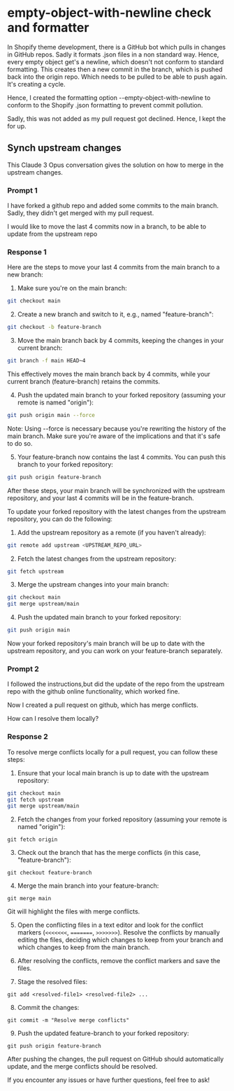 # empty-object-with-newline check and formatter

In Shopify theme development, there is a GitHub bot which pulls in changes in GitHub repos.
Sadly it formats .json files in a non standard way. Hence, every empty object get's a newline, which doesn't not conform to standard formatting.
This creates then a new commit in the branch, which is pushed back into the origin repo. Which needs to be pulled to be able to push again. It's creating a cycle.

Hence, I created the formatting option --empty-object-with-newline to conform to the Shopify .json formatting to prevent commit pollution.

Sadly, this was not added as my pull request got declined. Hence, I kept the for up.

## Synch upstream changes

This Claude 3 Opus conversation gives the solution on how to merge in the upstream changes.

### Prompt 1

I have forked a github repo and added some commits to the main branch. Sadly, they didn't get merged with my pull request.

I would like to move the last 4 commits now in a branch, to be able to update from the upstream repo

### Response 1

Here are the steps to move your last 4 commits from the main branch to a new branch:

1. Make sure you're on the main branch:

```bash
git checkout main
```

2. Create a new branch and switch to it, e.g., named "feature-branch":

```bash
git checkout -b feature-branch
```

3. Move the main branch back by 4 commits, keeping the changes in your current branch:

```bash
git branch -f main HEAD~4
```

This effectively moves the main branch back by 4 commits, while your current branch (feature-branch) retains the commits.

4. Push the updated main branch to your forked repository (assuming your remote is named "origin"):

```bash
git push origin main --force
```

Note: Using --force is necessary because you're rewriting the history of the main branch. Make sure you're aware of the implications and that it's safe to do so.

5. Your feature-branch now contains the last 4 commits. You can push this branch to your forked repository:

```bash
git push origin feature-branch
```

After these steps, your main branch will be synchronized with the upstream repository, and your last 4 commits will be in the feature-branch.

To update your forked repository with the latest changes from the upstream repository, you can do the following:

1. Add the upstream repository as a remote (if you haven't already):

```bash
git remote add upstream <UPSTREAM_REPO_URL>
```

2. Fetch the latest changes from the upstream repository:

```bash
git fetch upstream
```

3. Merge the upstream changes into your main branch:

```bash
git checkout main
git merge upstream/main
```

4. Push the updated main branch to your forked repository:

```bash
git push origin main
```

Now your forked repository's main branch will be up to date with the upstream repository, and you can work on your feature-branch separately.

### Prompt 2

I followed the instructions,but did the update of the repo from the upstream repo with the github online functionality, which worked fine.

Now I created a pull request on github, which has merge conflicts.

How can I resolve them locally?

### Response 2

To resolve merge conflicts locally for a pull request, you can follow these steps:

1. Ensure that your local main branch is up to date with the upstream repository:

```bash
git checkout main
git fetch upstream
git merge upstream/main
```

2. Fetch the changes from your forked repository (assuming your remote is named "origin"):

```
git fetch origin
```

3. Check out the branch that has the merge conflicts (in this case, "feature-branch"):

```
git checkout feature-branch
```

4. Merge the main branch into your feature-branch:

```
git merge main
```

Git will highlight the files with merge conflicts.

5. Open the conflicting files in a text editor and look for the conflict markers (`<<<<<<<`, `=======`, `>>>>>>>`). Resolve the conflicts by manually editing the files, deciding which changes to keep from your branch and which changes to keep from the main branch.

6. After resolving the conflicts, remove the conflict markers and save the files.

7. Stage the resolved files:

```
git add <resolved-file1> <resolved-file2> ...
```

8. Commit the changes:

```
git commit -m "Resolve merge conflicts"
```

9. Push the updated feature-branch to your forked repository:

```
git push origin feature-branch
```

After pushing the changes, the pull request on GitHub should automatically update, and the merge conflicts should be resolved.

If you encounter any issues or have further questions, feel free to ask!
